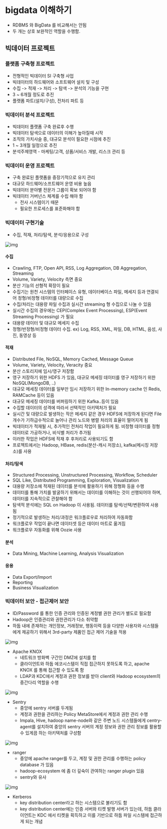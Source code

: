 # bigdata 이해하기
- RDBMS 와 BigData 를 비교해서는 안됨
- 두 개는 상호 보완적인 역할을 수행함. 

## 빅데이터 프로젝트
### 플랫폼 구축형 프로젝트
- 전형적인 빅데이터 SI 구축형 사업
- 빅데이터의 하드웨어와 소프트웨어 설치 및 구성 
- 수집 -> 적재 -> 처리 -> 탐색 -> 분석의 기능을 구현
- 3 ~ 6개월 정도로 추진
- 플랫폼 파트(설치/구성), 전처리 파트 등

### 빅데이터 분석 프로젝트
- 빅데이터 플랫폼 구축 완료후 수행
- 빅데이터 탐색으로 데이터의 이해가 높아질때 시작
- 조직의 가치사슬 중, 대규모 분석이 필요한 시점에 추진
- 1 ~ 3개월 일정으로 추진
- 분석주제영역 - 마케팅/고객, 상품/서비스 개발, 리스크 관리 등

### 빅데이터 운영 프로젝트
- 구축 완료된 플랫폼을 중장기적으로 유지 관리
- 대규모 하드웨어/소프트웨어 운영 비용 높음
- 빅데이터 분야별 전문가 그룹이 확보 되어야 함
- 빅데이터 거버넌스 체계를 수립 해야 함
  - 전사 시스템이기 때문
  - 필요한 프로세스를 표준화해야 함 

### 빅데이터 구현기술
- 수집, 적재, 처리/탐색, 분석/응용으로 구성

![img](https://github.com/koni114/smart-car/blob/master/img/smart_car_24.png)

#### 수집
- Crawling, FTP, Open API, RSS, Log Aggregation, DB Aggregation, Streaming
- Volume, Variety, Velocity 측면 중요
- 분산 기능의 선형적 확장이 필요
- 수집기는 원천 시스템의 인터페이스 유형, 데이터베이스 파일, 메세지 등과 연결되어 정형/비정형 데이터를 대량으로 수집
- 수집/처리는 대용량 파일 수집과 실시간 streaming 형 수집으로 나눌 수 있음
- 실시간 수집의 경우에는 CEP(Complex Event Processing), ESP(Event Streaming Processing) 가 필요
- 대용량 데이터 및 대규모 메세지 수집
- 정형/반정형/비정형 데이터 수집. ex) Log, RSS, XML, 파일, DB, HTML, 음성, 사진, 동영상 등

#### 적재
- Distributed File, NoSQL, Memory Cached, Message Queue
- Volume, Variety, Velocity, Veracity 중요
- 분산 스토리지에 임시/영구 저장함
- 영구 저장하기 위한 HDFS 가 있음, 대규모 메세징 데이터를 영구 저장하기 위한 NoSQL(MongoDB, ..)  
- 대규모 메세징 데이터를 일부만 임시 저장하기 위한 In-memory cache 인 Redis, RAMCache 등이 있음
- 대규모 메세징 데이터를 버퍼링하기 위한 Kafka..등이 있음
- 수집할 데이터의 성격에 따라서 선택적인 아키텍처가 필요
- 실시간 및 대량으로 발생하는 작은 메세지 같은 경우 HDFS에 저장하게 된다면 File 개수가 기하급수적으로 늘어나 관리 노드와 병렬 처리의 효율이 떨어지게 됨
- 빅데이터가 적재될 시, 추가적인 전처리 작업이 필요하게 됨. 비정형 데이터를 정형 데이터로 가공하거나, 비식별 처리가 추가됨
- 이러한 작업은 HDFS에 적재 후 후처리로 사용되기도 함
- 프로젝트에서는 Hadoop, HBase, redis(분산-캐시 저장소), kafka(메시징 저장소)를 사용

#### 처리/탐색
- Structured Processing, Unstructured Processing, Workflow, Scheduler
- SQL Like, Distributed Programming, Exploration, Visualization
- 대용량 저장소에 적재된 데이터를 분석에 활용하기 위해 정형화 등을 수행
- 데이터를 통해 가치를 발굴하기 위해서는 데이터를 이해하는 것이 선행되어야 하며, 데이터를 지속적으로 관찰해야 함
- 탐색적 분석에는 SQL on Hadoop 이 사용됨. 데이터를 탐색/선택/변환하여 사용됨
- 정기적으로 발생하는 처리/과정은 워크플로우로 처리하여 자동화함
- 워크플로우 작업이 끝나면 데이터셋 등은 데이터 마트로 옮겨짐
- 워크플로우 자동화를 위해 Oozie 사용

#### 분석
- Data Mining, Machine Learning, Analysis Visualization

#### 응용
- Data Export/Import
- Reporting
- Business Visualization

### 빅데이터 보안 - 접근제어 보안
- ID/Password 를 통한 인증 관리와 인증된 계정별 권한 관리가 별도로 필요함
- Hadoop은 인증관리와 권한관리가 다소 취약함
- 하둡 내에 존재하는 개인정보, 거래정보, 행동이력 등을 다양한 사용자와 시스템들에게 제공하기 위해서 3rd-party 제품인 접근 제어 기술을 적용

![img](https://github.com/koni114/smart-car/blob/master/img/smart_car_25.png)
- Apache KNOX
  - 네트워크 방화벽 구간인 DMZ에 설치를 함
  - 클라이언트와 하둡 에코시스템이 직접 접근하지 못하도록 하고, apache KNOX 를 통해 접근할 수 있도록 함
  - LDAP과 KDC에서 계정과 권한 정보를 받아 client와 Hadoop ecosystem의 중간다리 역할을 수행

![img](https://github.com/koni114/smart-car/blob/master/img/smart_car_26.png)
- Sentry
  - 중앙에 sentry 서버를 두게됨
  - 계정과 권한을 관리하는 Policy MetaStore에서 계정과 권한 관리 수행
  - Impala, Hive, hadoop name-node와 같은 주변 노드 시스템들에게 centry-agent를 설치하여 중앙의 sentry 서버의 계정 정보와 권한 관리 정보를 활용할 수 있게끔 하는 아키텍처를 구성함

![img](https://github.com/koni114/smart-car/blob/master/img/smart_car_27.png)
- ranger
  - 중앙에 apache ranger를 두고, 계정 및 권한 관리를 수행하는 policy database 가 있음 
  - hadoop-ecosystem 에 좀 더 깊숙이 관여하는 ranger plugin 있음
  - sentry와 유사

![img](https://github.com/koni114/smart-car/blob/master/img/smart_car_28.png)
- Kerberos
  - key distribution center라고 하는 시스템으로 불리기도 함
  - key distribution center에는 인증 서버와 티켓 발행 서버가 있는데, 하둡 클라이언트는 KDC 에서 티켓을 획득하고 이를 기반으로 하둡 파일 시스템에 접근하게 되는 개념

